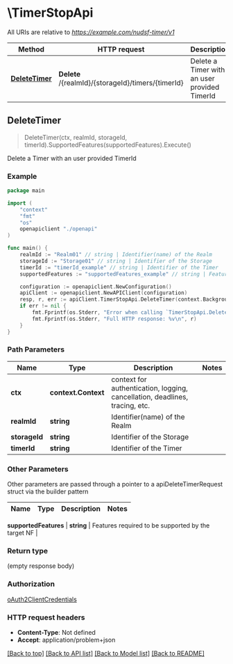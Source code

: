 # \TimerStopApi

All URIs are relative to *https://example.com/nudsf-timer/v1*

Method | HTTP request | Description
------------- | ------------- | -------------
[**DeleteTimer**](TimerStopApi.md#DeleteTimer) | **Delete** /{realmId}/{storageId}/timers/{timerId} | Delete a Timer with an user provided TimerId



## DeleteTimer

> DeleteTimer(ctx, realmId, storageId, timerId).SupportedFeatures(supportedFeatures).Execute()

Delete a Timer with an user provided TimerId

### Example

```go
package main

import (
    "context"
    "fmt"
    "os"
    openapiclient "./openapi"
)

func main() {
    realmId := "Realm01" // string | Identifier(name) of the Realm
    storageId := "Storage01" // string | Identifier of the Storage
    timerId := "timerId_example" // string | Identifier of the Timer
    supportedFeatures := "supportedFeatures_example" // string | Features required to be supported by the target NF (optional)

    configuration := openapiclient.NewConfiguration()
    apiClient := openapiclient.NewAPIClient(configuration)
    resp, r, err := apiClient.TimerStopApi.DeleteTimer(context.Background(), realmId, storageId, timerId).SupportedFeatures(supportedFeatures).Execute()
    if err != nil {
        fmt.Fprintf(os.Stderr, "Error when calling `TimerStopApi.DeleteTimer``: %v\n", err)
        fmt.Fprintf(os.Stderr, "Full HTTP response: %v\n", r)
    }
}
```

### Path Parameters


Name | Type | Description  | Notes
------------- | ------------- | ------------- | -------------
**ctx** | **context.Context** | context for authentication, logging, cancellation, deadlines, tracing, etc.
**realmId** | **string** | Identifier(name) of the Realm | 
**storageId** | **string** | Identifier of the Storage | 
**timerId** | **string** | Identifier of the Timer | 

### Other Parameters

Other parameters are passed through a pointer to a apiDeleteTimerRequest struct via the builder pattern


Name | Type | Description  | Notes
------------- | ------------- | ------------- | -------------



 **supportedFeatures** | **string** | Features required to be supported by the target NF | 

### Return type

 (empty response body)

### Authorization

[oAuth2ClientCredentials](../README.md#oAuth2ClientCredentials)

### HTTP request headers

- **Content-Type**: Not defined
- **Accept**: application/problem+json

[[Back to top]](#) [[Back to API list]](../README.md#documentation-for-api-endpoints)
[[Back to Model list]](../README.md#documentation-for-models)
[[Back to README]](../README.md)

